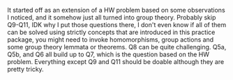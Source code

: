 It started off as an extension of a HW problem based on some observations I noticed, and it somehow just all turned into group theory. Probably skip Q9-Q11, IDK why I put those questions there, I don't even know if all of them can be solved using strictly concepts that are introduced in this practice package, you might need to invoke homomorphisms, group actions and some group theory lemmata or theorems. Q8 can be quite challenging.
Q5a, Q5b, and Q6 all build up to Q7, which is the question based on the HW problem. Everything except Q9 and Q11 should be doable although they are pretty tricky.
